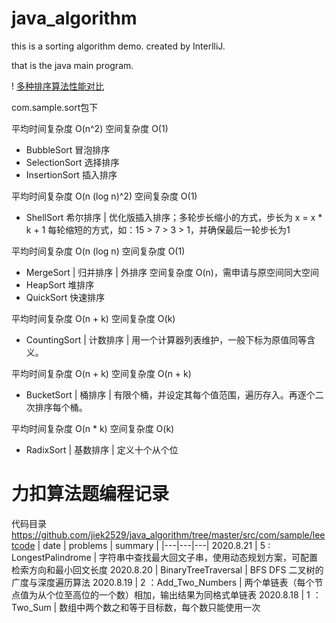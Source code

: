 # java_algorithm

this is a sorting algorithm demo.
created by InterlliJ.

that is the java main program.

! [多种排序算法性能对比](./多种排序算法性能对比.png)

com.sample.sort包下

平均时间复杂度 O(n^2) 空间复杂度 O(1)
* BubbleSort 冒泡排序
* SelectionSort 选择排序
* InsertionSort 插入排序

平均时间复杂度 O(n (log n)^2) 空间复杂度 O(1)
* ShellSort 希尔排序 | 优化版插入排序；多轮步长缩小的方式，步长为 x = x * k + 1 每轮缩短的方式，如：15 > 7 > 3 > 1，并确保最后一轮步长为1

平均时间复杂度 O(n (log n) 空间复杂度 O(1)
* MergeSort | 归并排序 | 外排序 空间复杂度 O(n)，需申请与原空间同大空间
* HeapSort 堆排序
* QuickSort 快速排序

平均时间复杂度 O(n + k) 空间复杂度 O(k)
* CountingSort | 计数排序 | 用一个计算器列表维护，一般下标为原值同等含义。

平均时间复杂度 O(n + k) 空间复杂度 O(n + k)
* BucketSort | 桶排序 | 有限个桶，并设定其每个值范围，遍历存入。再逐个二次排序每个桶。

平均时间复杂度 O(n * k) 空间复杂度 O(k)
* RadixSort | 基数排序 | 定义十个从个位

# 力扣算法题编程记录

代码目录 https://github.com/jiek2529/java_algorithm/tree/master/src/com/sample/leetcode
| date | problems | summary |
|---|---|---|
2020.8.21 | 5 : LongestPalindrome | 字符串中查找最大回文子串，使用动态规划方案，可配置检索方向和最小回文长度
2020.8.20 | BinaryTreeTraversal | BFS DFS 二叉树的广度与深度遍历算法
2020.8.19 | 2 ：Add_Two_Numbers | 两个单链表（每个节点值为从个位至高位的一个数）相加，输出结果为同格式单链表
2020.8.18 | 1 ：Two_Sum | 数组中两个数之和等于目标数，每个数只能使用一次

